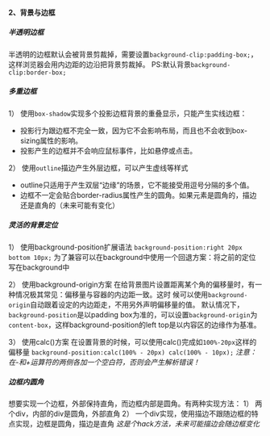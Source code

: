 #### 2、背景与边框
##### 半透明边框
半透明的边框默认会被背景剪裁掉，需要设置`background-clip:padding-box;`，这样浏览器会用内边距的边沿把背景剪裁掉。
PS:默认背景`background-clip:border-box;`

##### 多重边框
1） 使用`box-shadow`实现多个投影边框背景的重叠显示，只能产生实线边框：

* 投影行为跟边框不完全一致，因为它不会影响布局，而且也不会收到box-sizing属性的影响。
* 投影产生的边框并不会响应鼠标事件，比如悬停或点击。

2） 使用`outline`描边产生外层边框，可以产生虚线等样式

* outline只适用于产生双层“边缘”的场景，它不能接受用逗号分隔的多个值。
* 边框不一定会贴合border-radius属性产生的圆角。如果元素是圆角的，描边还是直角的（未来可能有变化）

##### 灵活的背景定位
1） 使用background-position扩展语法
`background-position:right 20px bottom 10px;`
为了兼容可以在background中使用一个回退方案：将之前的定位写在background中

2） 使用background-origin方案
在给背景图片设置距离某个角的偏移量时，有一种情况极其常见：偏移量与容器的内边距一致。这时 候可以使用`background-origin`自动跟着设定的内边距走，不用另外声明偏移量的值。
默认情况下，`background-position`是以padding box为准的，可以设置`background-origin`为`content-box`，这样background-position的left top是以内容区的边缘作为基准。

3） 使用calc()方案
在设置背景的时候，可以使用calc()完成如`100%-20px`这样的偏移量
`background-position:calc(100% - 20px) calc(100% - 10px);`
*注意：在-和+运算符的两侧各加一个空白符，否则会产生解析错误！*

##### 边框内圆角
想要实现一个边框，外部保持直角，而边框内部是圆角。有两种实现方法：
1） 两个div，内部的div是圆角，外部直角
2） 一个div实现，使用描边不跟随边框的特点实现，边框是圆角，描边是直角
*这是个hack方法，未来可能描边会随边框变化*